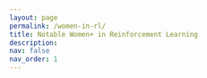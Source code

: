 ```yaml
---
layout: page
permalink: /women-in-rl/
title: Notable Women+ in Reinforcement Learning
description:
nav: false
nav_order: 1
---
```


<object data="../assets/women-in-rl.pdf" width="800" height="1300" type="application/pdf"></object>


